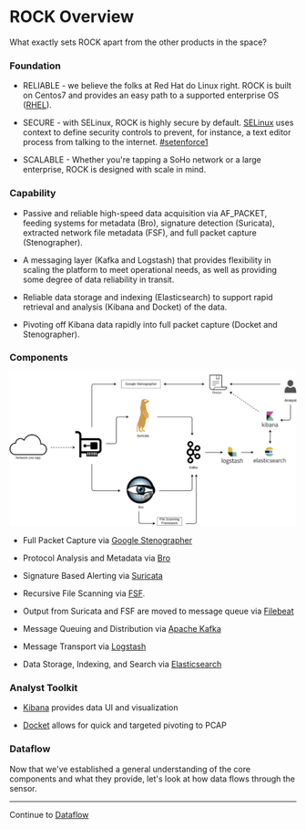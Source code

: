 # ROCK Overview

What exactly sets ROCK apart from the other products in the space?


### Foundation

* RELIABLE - we believe the folks at Red Hat do Linux right.  ROCK is built on Centos7 and provides an easy path to a supported enterprise OS ([RHEL](https://www.redhat.com/en)).

* SECURE - with SELinux, ROCK is highly secure by default.  [SELinux](https://selinuxproject.org/page/Main_Page) uses context to define security controls to prevent, for instance, a text editor process from talking to the internet.  [#setenforce1](https://twitter.com/search?q=%23setenforce1&src=typd)

* SCALABLE - Whether you're tapping a SoHo network or a large enterprise, ROCK is designed with scale in mind.

<!-- * LOVE - Our love of Red Hat is only matched by our love of IBM. -->


### Capability

* Passive and reliable high-speed data acquisition via AF_PACKET, feeding systems for metadata (Bro), signature detection (Suricata), extracted network file metadata (FSF), and full packet capture (Stenographer).

* A messaging layer (Kafka and Logstash) that provides flexibility in scaling the platform to meet operational needs, as well as providing some degree of data reliability in transit.

* Reliable data storage and indexing (Elasticsearch) to support rapid retrieval and analysis (Kibana and Docket) of the data.

* Pivoting off Kibana data rapidly into full packet capture (Docket and Stenographer).


### Components

<p align="center">
<img src="rock-diagram-new.png">
</p>

* Full Packet Capture via [Google Stenographer](https://github.com/google/stenographer)

* Protocol Analysis and Metadata via [Bro](https://www.bro.org/)

* Signature Based Alerting via [Suricata](https://suricata-ids.org/)

* Recursive File Scanning via [FSF](https://github.com/EmersonElectricCo/fsf).

* Output from Suricata and FSF are moved to message queue via [Filebeat](https://www.elastic.co/products/beats/filebeat)

* Message Queuing and Distribution via [Apache Kafka](http://kafka.apache.org/)

* Message Transport via [Logstash](https://www.elastic.co/products/logstash)

* Data Storage, Indexing, and Search via [Elasticsearch](https://www.elastic.co/)


### Analyst Toolkit

* [Kibana](https://www.elastic.co/products/kibana) provides data UI and visualization

* [Docket](maintain/docket.md) allows for quick and targeted pivoting to PCAP


### Dataflow

Now that we've established a general understanding of the core components and what they provide, let's look at how data flows through the sensor.

---

Continue to [Dataflow](./dataflow.md)
